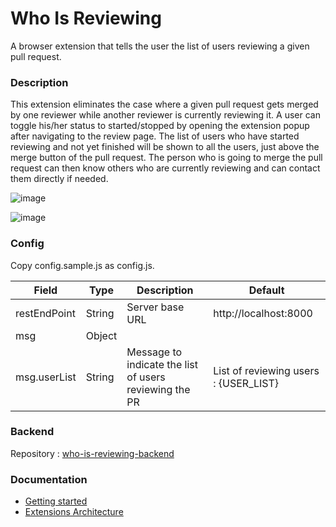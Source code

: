 # Who Is Reviewing

A browser extension that tells the user the list of users reviewing a given pull request.  

### Description

This extension eliminates the case where a given pull request gets merged by one reviewer while another reviewer is currently reviewing it. A user can toggle his/her status to started/stopped by opening the extension popup after navigating to the review page. The list of users who have started reviewing and not yet finished will be shown to all the users, just above the merge button of the pull request. The person who is going to merge the pull request can then know others who are currently reviewing and can contact them directly if needed.

![image](https://user-images.githubusercontent.com/14849347/114347337-6e173300-9b82-11eb-8f5f-7f33f0c8920c.png)

![image](https://user-images.githubusercontent.com/14849347/114347404-84bd8a00-9b82-11eb-9b60-e54da234ff81.png)


### Config

Copy config.sample.js as config.js.

| Field | Type | Description | Default |
| ----- | ---- | ----------- | ------- |
| restEndPoint | String | Server base URL | http://localhost:8000 |
| msg | Object | | |
| msg.userList | String | Message to indicate the list of users reviewing the PR | List of reviewing users : {USER_LIST} |

### Backend
Repository : [who-is-reviewing-backend](https://github.com/jijojames18/who-is-reviewing-backend)

### Documentation

- [Getting started](https://developer.chrome.com/docs/extensions/mv3/getstarted/)
- [Extensions Architecture](https://developer.chrome.com/docs/extensions/mv3/architecture-overview/)
